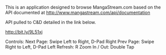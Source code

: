 This is an application designed to browse MangaStream.com based on the API documented at http://www.mangastream.com/api/documentation

API pulled to C&D detailed in the link below.

http://bit.ly/9L51xj

Controls:
Next Page: Swipe Left to Right, D-Pad Right
Prev Page: Swipe Right to Left, D-Pad Left
Refresh: R
Zoom In / Out: Double Tap